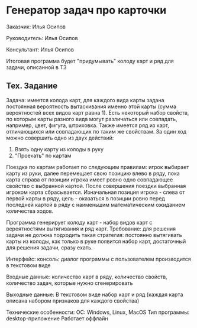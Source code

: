 # Генератор задач про карточки
Заказчик: Илья Осипов

Руководитель: Илья Осипов

Консультант: Илья Осипов

Итоговая программа будет "придумывать" колоду карт и ряд для задачи, описанной в ТЗ
## Тех. Задание
Задача: имеется колода карт, для каждого вида карты задана постоянная вероятность вытаскивания именно этой карты (сумма
вероятностей всех видов карт равна 1). Есть некоторый набор свойств, по которым карты разного вида могут различаться или
совпадать, например, цвет, фигуга, штриховка. Также имеется ряд из карт, отличающихся или совпадающих по таким же свойствам.
За один ход можно совершить одно из двух действий:
1) Взять одну карту из колоды в руку
2) "Проехать" по картам

Поездка по картам работает по следующим правилам: игрок выбирает карту из руки, далее перемещает свою позицию влево в ряду,
пока карта справа от позиции игрока имеет ровно одно совпадающее свойство с выбранной картой. После совершения поездки
выбранная игроком карта сбрасывается.
Изначальная позиция игрока - слева от первой карты в ряду, цель - оказаться в позиции ровно перед последней картой в ряду
с наименьшим математическим ожиданием количества ходов.

Программа генерирует колоду карт - набор видов карт с вероятностями вытягивания и ряд карт. Требование: для решения задачи
не должна подходить такая стратегия: постоянно вытягивать карты из колоды, как только в руке появится набор карт, достаточный
для решения задачи, сразу ехать.

Интерфейс: консоль: диалог программы с пользователем производится в текстовом виде

Входные данные: количество карт в ряду, количество свойств, количество задач, которые нужно сгенерировать

Выходные данные: В текстовом виде набор карт и ряд (каждая карта описана набором признаков для каждого свойства)

Технические особенности:
ОС: Windows, Linux, MacOS
Тип программы: desktop-приложение
Работает оффлайн
